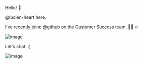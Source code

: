 Hello! 👋 

@lucien-heart here. 

I've recently joind @github on the Customer Success team. 🙌🏼 🔥 

![image](https://user-images.githubusercontent.com/88631572/136596377-dab2b7dd-35cf-488e-b927-d6f1cd67f4ac.png)


Let's chat. :)

![image](https://user-images.githubusercontent.com/88631572/136596599-7a9ba58a-8537-4a3e-b41e-6bef861d2039.png)
<!---
lucien-heart/lucien-heart is a ✨ special ✨ repository because its `README.md` (this file) appears on your GitHub profile.
You can click the Preview link to take a look at your changes.
--->
